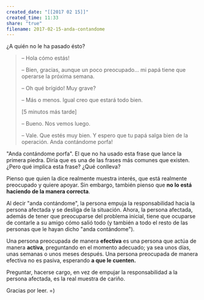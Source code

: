 ```yaml
---
created_date: "[[2017 02 15]]"
created_time: 11:33
share: "true"
filename: 2017-02-15-anda-contandome
---
```

¿A quién no le ha pasado ésto?

> – Hola cómo estás!
> 
> – Bien, gracias, aunque un poco preocupado... mi papá tiene que operarse la próxima semana.
> 
> – Oh qué brígido! Muy grave?
> 
> – Más o menos. Igual creo que estará todo bien.
> 
> [5 minutos más tarde]
> 
> – Bueno. Nos vemos luego.
> 
> – Vale. Que estés muy bien. Y espero que tu papá salga bien de la operación. Anda contándome porfa!

"Anda contándome porfa". El que no ha usado esta frase que lance la primera piedra. Diría que es una de las frases más comunes que existen. ¿Pero qué implica esta frase? ¿Qué conlleva?

Pienso que quien la dice realmente muestra interés, que está realmente preocupado y quiere apoyar. Sin embargo, también pienso que **no lo está haciendo de la manera correcta**.

Al decir "anda contándome", la persona empuja la responsabilidad hacia la persona afectada y se desliga de la situación. Ahora, la persona afectada, además de tener que preocuparse del problema inicial, tiene que ocuparse de contarle a su amigo cómo salió todo (y también a todo el resto de las personas que le hayan dicho "anda contándome").

Una persona preocupada de manera **efectiva** es una persona que actúa de manera **activa**, preguntando en el momento adecuado; ya sea unos días, unas semanas o unos meses después. Una persona preocupada de manera efectiva no es pasiva, esperando **a que le cuenten.**

Preguntar, hacerse cargo, en vez de empujar la responsabilidad a la persona afectada, es la real muestra de cariño.

Gracias por leer. =)